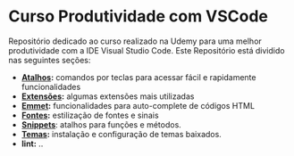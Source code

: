 # Curso Produtividade com VSCode 

Repositório dedicado ao curso realizado na Udemy para uma melhor produtividade com a IDE Visual Studio Code.
Este Repositório está dividido nas seguintes seções:

- **[Atalhos](https://github.com/leandrobeandrade/vscode/blob/master/atalhos.md):** comandos por teclas para acessar fácil e rapidamente funcionalidades
- **[Extensões](https://github.com/leandrobeandrade/vscode/blob/master/extensoes.md):** algumas extensões mais utilizadas
- **[Emmet](https://github.com/leandrobeandrade/vscode/blob/master/emmet.md):** funcionalidades para auto-complete de códigos HTML
- **[Fontes](https://github.com/leandrobeandrade/vscode/blob/master/fontes.md):** estilização de fontes e sinais
- **[Snippets](https://github.com/leandrobeandrade/vscode/blob/master/snippets.md)**: atalhos para funções e métodos.
- **[Temas](https://github.com/leandrobeandrade/vscode/blob/master/temas.md):** instalação e configuração de temas baixados.
- **lint:** ..
